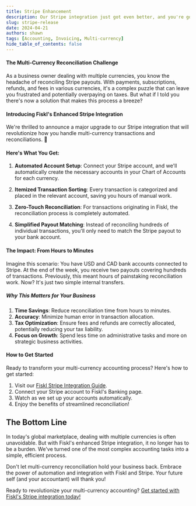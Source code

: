```yaml
---
title: Stripe Enhancement
description: Our Stripe integration just got even better, and you're going to love it! 😍
slug: stripe-release
date: 2024-04-21
authors: shawn
tags: [Accounting, Invoicing, Multi-currency]
hide_table_of_contents: false
---
```



#### The Multi-Currency Reconciliation Challenge

As a business owner dealing with multiple currencies, you know the headache of reconciling Stripe payouts. With payments, subscriptions, refunds, and fees in various currencies, it's a complex puzzle that can leave you frustrated and potentially overpaying on taxes. But what if I told you there's now a solution that makes this process a breeze?

#### Introducing Fiskl's Enhanced Stripe Integration

We're thrilled to announce a major upgrade to our Stripe integration that will revolutionize how you handle multi-currency transactions and reconciliations. 🎉

<!-- truncate -->

#### Here's What You Get:

1. **Automated Account Setup**: Connect your Stripe account, and we'll automatically create the necessary accounts in your Chart of Accounts for each currency.

2. **Itemized Transaction Sorting**: Every transaction is categorized and placed in the relevant account, saving you hours of manual work.

3. **Zero-Touch Reconciliation**: For transactions originating in Fiskl, the reconciliation process is completely automated.

4. **Simplified Payout Matching**: Instead of reconciling hundreds of individual transactions, you'll only need to match the Stripe payout to your bank account.

#### The Impact: From Hours to Minutes

Imagine this scenario: You have USD and CAD bank accounts connected to Stripe. At the end of the week, you receive two payouts covering hundreds of transactions. Previously, this meant hours of painstaking reconciliation work. Now? It's just two simple internal transfers.

##### Why This Matters for Your Business

1. **Time Savings**: Reduce reconciliation time from hours to minutes.
2. **Accuracy**: Minimize human error in transaction allocation.
3. **Tax Optimization**: Ensure fees and refunds are correctly allocated, potentially reducing your tax liability.
4. **Focus on Growth**: Spend less time on administrative tasks and more on strategic business activities.

#### How to Get Started

Ready to transform your multi-currency accounting process? Here's how to get started:

1. Visit our [Fiskl Stripe Integration Guide](../docs/Integrations/Bank-Connections/connect-stripe).
2. Connect your Stripe account to Fiskl's Banking page.
3. Watch as we set up your accounts automatically.
4. Enjoy the benefits of streamlined reconciliation!

## The Bottom Line

In today's global marketplace, dealing with multiple currencies is often unavoidable. But with Fiskl's enhanced Stripe integration, it no longer has to be a burden. We've turned one of the most complex accounting tasks into a simple, efficient process.

Don't let multi-currency reconciliation hold your business back. Embrace the power of automation and integration with Fiskl and Stripe. Your future self (and your accountant) will thank you!

Ready to revolutionize your multi-currency accounting? [Get started with Fiskl's Stripe integration today!](../docs/Integrations/Bank-Connections/connect-stripe)